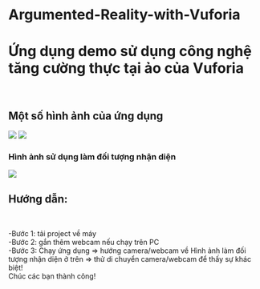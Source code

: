 # Argumented-Reality-with-Vuforia
<h1>Ứng dụng demo sử dụng công nghệ tăng cường thực tại ảo của Vuforia</h1>
<br>
<h2>Một số hình ảnh của ứng dụng</h2>
<img src="http://i.imgur.com/KxCLsqP.png">
<img src="http://i.imgur.com/JtA7JPT.png">

<h3>Hình ảnh sử dụng làm đối tượng nhận diện</h3>
<img src="http://i.imgur.com/rpgtVSq.jpg">
<br>
<h2>Hướng dẫn:</h2><br>

-Bước 1: tải project về máy<br>
-Bước 2: gắn thêm webcam nếu chạy trên PC</br>
-Bước 3: Chạy ứng dụng => hướng camera/webcam về Hình ảnh làm đối tượng nhận diện ở trên => thử di chuyển camera/webcam để thấy sự khác biệt!</br>
Chúc các bạn thành công!
